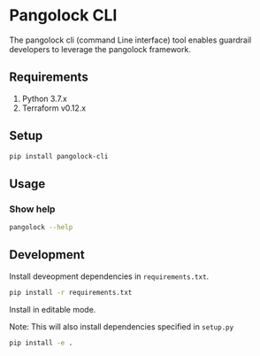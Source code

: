 # Pangolock CLI

The pangolock cli (command Line interface) tool enables guardrail developers to leverage the pangolock framework.

## Requirements

1. Python 3.7.x
2. Terraform v0.12.x

## Setup

```sh
pip install pangolock-cli
```

## Usage

### Show help

```sh
pangolock --help
```

## Development

Install deveopment dependencies in `requirements.txt`.

```sh
pip install -r requirements.txt
```

Install in editable mode.

Note: This will also install dependencies specified in `setup.py`

```sh
pip install -e .
```

